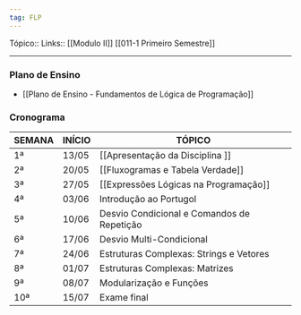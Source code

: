 ```yaml
---
tag: FLP
---
```

Tópico::
Links:: [[Modulo II]]   [[011-1 Primeiro Semestre]]

---

### Plano de Ensino
- [[Plano de Ensino - Fundamentos de Lógica de Programação]]

### Cronograma

| SEMANA | INÍCIO | TÓPICO                                     |
|--------|--------|--------------------------------------------|
| 1ª     | 13/05  | [[Apresentação da Disciplina ]]                 |
| 2ª     | 20/05  | [[Fluxogramas e Tabela Verdade]]                |
| 3ª     | 27/05  | [[Expressões Lógicas na Programação]]           |
| 4ª     | 03/06  | Introdução ao Portugol                      |
| 5ª     | 10/06  | Desvio Condicional e Comandos de Repetição   |
| 6ª     | 17/06  | Desvio Multi-Condicional                    |
| 7ª     | 24/06  | Estruturas Complexas: Strings e Vetores     |
| 8ª     | 01/07  | Estruturas Complexas: Matrizes              |
| 9ª     | 08/07  | Modularização e Funções                     |
| 10ª    | 15/07  | Exame final                                 |